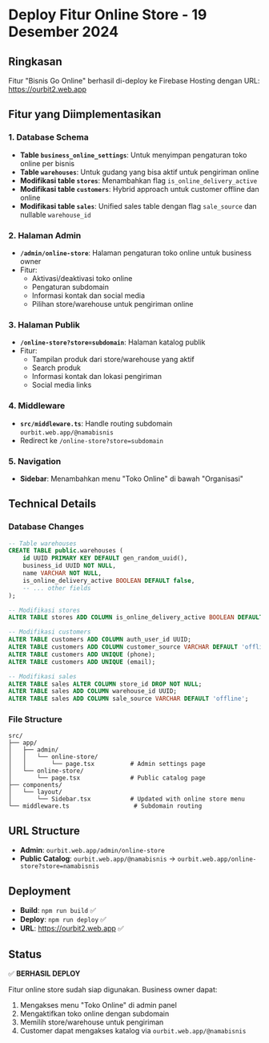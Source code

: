 # Deploy Fitur Online Store - 19 Desember 2024

## Ringkasan

Fitur "Bisnis Go Online" berhasil di-deploy ke Firebase Hosting dengan URL: https://ourbit2.web.app

## Fitur yang Diimplementasikan

### 1. Database Schema

- **Table `business_online_settings`**: Untuk menyimpan pengaturan toko online per bisnis
- **Table `warehouses`**: Untuk gudang yang bisa aktif untuk pengiriman online
- **Modifikasi table `stores`**: Menambahkan flag `is_online_delivery_active`
- **Modifikasi table `customers`**: Hybrid approach untuk customer offline dan online
- **Modifikasi table `sales`**: Unified sales table dengan flag `sale_source` dan nullable `warehouse_id`

### 2. Halaman Admin

- **`/admin/online-store`**: Halaman pengaturan toko online untuk business owner
- Fitur:
  - Aktivasi/deaktivasi toko online
  - Pengaturan subdomain
  - Informasi kontak dan social media
  - Pilihan store/warehouse untuk pengiriman online

### 3. Halaman Publik

- **`/online-store?store=subdomain`**: Halaman katalog publik
- Fitur:
  - Tampilan produk dari store/warehouse yang aktif
  - Search produk
  - Informasi kontak dan lokasi pengiriman
  - Social media links

### 4. Middleware

- **`src/middleware.ts`**: Handle routing subdomain `ourbit.web.app/@namabisnis`
- Redirect ke `/online-store?store=subdomain`

### 5. Navigation

- **Sidebar**: Menambahkan menu "Toko Online" di bawah "Organisasi"

## Technical Details

### Database Changes

```sql
-- Table warehouses
CREATE TABLE public.warehouses (
    id UUID PRIMARY KEY DEFAULT gen_random_uuid(),
    business_id UUID NOT NULL,
    name VARCHAR NOT NULL,
    is_online_delivery_active BOOLEAN DEFAULT false,
    -- ... other fields
);

-- Modifikasi stores
ALTER TABLE stores ADD COLUMN is_online_delivery_active BOOLEAN DEFAULT false;

-- Modifikasi customers
ALTER TABLE customers ADD COLUMN auth_user_id UUID;
ALTER TABLE customers ADD COLUMN customer_source VARCHAR DEFAULT 'offline';
ALTER TABLE customers ADD UNIQUE (phone);
ALTER TABLE customers ADD UNIQUE (email);

-- Modifikasi sales
ALTER TABLE sales ALTER COLUMN store_id DROP NOT NULL;
ALTER TABLE sales ADD COLUMN warehouse_id UUID;
ALTER TABLE sales ADD COLUMN sale_source VARCHAR DEFAULT 'offline';
```

### File Structure

```
src/
├── app/
│   ├── admin/
│   │   └── online-store/
│   │       └── page.tsx          # Admin settings page
│   └── online-store/
│       └── page.tsx              # Public catalog page
├── components/
│   └── layout/
│       └── Sidebar.tsx           # Updated with online store menu
└── middleware.ts                  # Subdomain routing
```

## URL Structure

- **Admin**: `ourbit.web.app/admin/online-store`
- **Public Catalog**: `ourbit.web.app/@namabisnis` → `ourbit.web.app/online-store?store=namabisnis`

## Deployment

- **Build**: `npm run build` ✅
- **Deploy**: `npm run deploy` ✅
- **URL**: https://ourbit2.web.app ✅

## Status

✅ **BERHASIL DEPLOY**

Fitur online store sudah siap digunakan. Business owner dapat:

1. Mengakses menu "Toko Online" di admin panel
2. Mengaktifkan toko online dengan subdomain
3. Memilih store/warehouse untuk pengiriman
4. Customer dapat mengakses katalog via `ourbit.web.app/@namabisnis`
